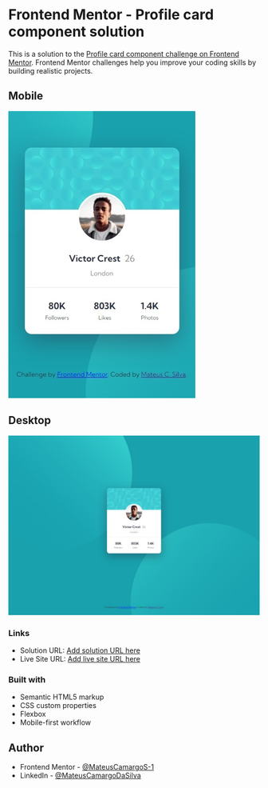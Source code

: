 # Frontend Mentor - Profile card component solution

This is a solution to the [Profile card component challenge on Frontend Mentor](https://www.frontendmentor.io/challenges/profile-card-component-cfArpWshJ). Frontend Mentor challenges help you improve your coding skills by building realistic projects. 


## Mobile
![](./screenshot/mobile.jpeg)

## Desktop
![](./screenshot/desktop.jpeg)

### Links

- Solution URL: [Add solution URL here](https://your-solution-url.com)
- Live Site URL: [Add live site URL here](https://your-live-site-url.com)

### Built with

- Semantic HTML5 markup
- CSS custom properties
- Flexbox
- Mobile-first workflow

## Author
- Frontend Mentor - [@MateusCamargoS-1](https://www.frontendmentor.io/profile/MateusCamargoS-1)
- LinkedIn - [@MateusCamargoDaSilva](https://www.linkedin.com/MateusCamargoDaSilva)